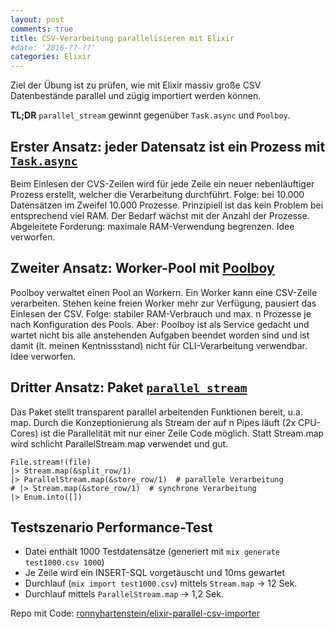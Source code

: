 ```yaml
---
layout: post
comments: true
title: CSV-Verarbeitung parallelisieren mit Elixir
#date: '2016-??-??'
categories: Elixir
---
```


Ziel der Übung ist zu prüfen, wie mit Elixir massiv große CSV Datenbestände parallel und zügig importiert werden können.

**TL;DR** `parallel_stream` gewinnt gegenüber `Task.async` und `Poolboy`.

<!--more-->

## Erster Ansatz: jeder Datensatz ist ein Prozess mit [`Task.async`](http://elixir-lang.org/docs/v1.0/elixir/Task.html)

Beim Einlesen der CVS-Zeilen wird für jede Zeile ein neuer nebenläuftiger Prozess erstellt, welcher die Verarbeitung durchführt. Folge: bei 10.000 Datensätzen im Zweifel 10.000 Prozesse. Prinzipiell ist das kein Problem bei entsprechend viel RAM. Der Bedarf wächst mit der Anzahl der Prozesse. Abgeleitete Forderung: maximale RAM-Verwendung begrenzen. Idee verworfen.

## Zweiter Ansatz: Worker-Pool mit [Poolboy](https://github.com/devinus/poolboy)

Poolboy verwaltet einen Pool an Workern. Ein Worker kann eine CSV-Zeile verarbeiten. Stehen keine freien Worker mehr zur Verfügung, pausiert das Einlesen der CSV. Folge: stabiler RAM-Verbrauch und max. n Prozesse je nach Konfiguration des Pools. Aber: Poolboy ist als Service gedacht und wartet nicht bis alle anstehenden Aufgaben beendet worden sind und ist damit (lt. meinen Kentnissstand) nicht für CLI-Verarbeitung verwendbar. Idee verworfen.

## Dritter Ansatz: Paket [`parallel_stream`](https://github.com/beatrichartz/parallel_stream)

Das Paket stellt transparent parallel arbeitenden Funktionen bereit, u.a. map. Durch die Konzeptionierung als Stream der auf n Pipes läuft (2x CPU-Cores) ist die Parallelität mit nur einer Zeile Code möglich. Statt Stream.map wird schlicht ParallelStream.map verwendet und gut.

```
File.stream!(file)
|> Stream.map(&split_row/1)
|> ParallelStream.map(&store_row/1)  # parallele Verarbeitung
# |> Stream.map(&store_row/1)  # synchrone Verarbeitung
|> Enum.into([])
```

## Testszenario Performance-Test
- Datei enthält 1000 Testdatensätze  (generiert mit `mix generate test1000.csv 1000`)
- Je Zeile wird ein INSERT-SQL vorgetäuscht und 10ms gewartet
- Durchlauf (`mix import test1000.csv`) mittels `Stream.map` -> 12 Sek.
- Durchlauf mittels `ParallelStream.map` -> 1,2 Sek.

Repo mit Code: [ronnyhartenstein/elixir-parallel-csv-importer](https://github.com/ronnyhartenstein/elixir-parallel-csv-importer)
